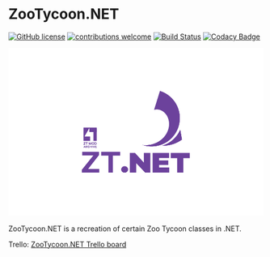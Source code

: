 # ZooTycoon.NET

[![GitHub license](https://img.shields.io/badge/licence-anti--fascist-blue)](https://github.com/ZtModArchive/ZooTycoon.NET/blob/main/LICENSE)
[![contributions welcome](https://img.shields.io/badge/contributions-welcome-brightgreen.svg?style=flat)](https://github.com/ZtModArchive/ZooTycoon.NET/issues)
[![Build Status](https://github.com/ZtModArchive/ZooTycoon.NET/actions/workflows/github-actions.yml/badge.svg)](https://github.com/ZtModArchive/ZooTycoon.NET/actions/)
[![Codacy Badge](https://app.codacy.com/project/badge/Grade/252ee8e448c14dd5818a6ff0c71b2b7e)](https://www.codacy.com/gh/ZtModArchive/ZooTycoon.NET/dashboard?utm_source=github.com&amp;utm_medium=referral&amp;utm_content=ZtModArchive/ZooTycoon.NET&amp;utm_campaign=Badge_Grade)

![ZooTycoon.NET logo](ztnet-logo.png)

ZooTycoon.NET is a recreation of certain Zoo Tycoon classes in .NET.

Trello: [ZooTycoon.NET Trello board](https://trello.com/b/6dv6K38M/zootycoonnet)
